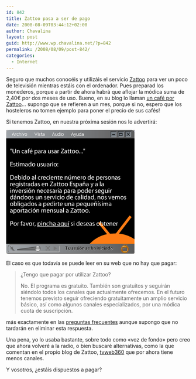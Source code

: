 ```yaml
---
id: 842
title: Zattoo pasa a ser de pago
date: 2008-08-09T03:44:12+02:00
author: Chavalina
layout: post
guid: http://www.wp.chavalina.net/?p=842
permalink: /2008/08/09/post-842/
categories:
  - Internet
---
```

Seguro que muchos conocéis y utilizáis el servicio <a href="http://zattoo.com/" target="_blank">Zattoo</a> para ver un poco de televisión mientras estáis con el ordenador. Pues preparad los monederos, porque a partir de ahora habrá que aflojar la módica suma de 2,40€ por dos meses de uso. Bueno, en su blog lo llaman <a href="http://zattoo.com/en/blog/2008/08/title" target="_blank">un café por Zattoo</a>&#8230; supongo que se refieren a un mes, porque si no, espero que los hosteleros no tomen ejemplo para poner el precio de sus cafés!

Si tenemos Zattoo, en nuestra próxima sesión nos lo advertirá:

<p class="imgcentro">
  <img src="/imagenes/fotos/zattoo.gif" alt="Un café para usar Zattoo. Estimado usuario: debido al creciente número de personas registradas en Zattoo España y a la inversión necesaria para poder seguir dándoos un servicio de calidad, nos vemos obligados a pedirte una pequeñísima aportación mensual a Zattoo" />
</p>

El caso es que todavía se puede leer en su web que no hay que pagar:

> ¿Tengo que pagar por utilizar Zattoo?
> 
> No. El programa es gratuito. También son gratuitos y seguirán siéndolo todos los canales que actualmente ofrecemos. En el futuro tenemos previsto seguir ofreciendo gratuitamente un amplio servicio básico, así como algunos canales especializados, por una módica cuota de suscripción.

más exactamente en las <a href="http://zattoo.com/es/help#faq53n821" target="_blank">preguntas frecuentes</a> aunque supongo que no tardarán en eliminar esta respuesta.

Una pena, yo lo usaba bastante, sobre todo como «voz de fondo» pero creo que ahora volveré a la radio, o bien buscaré alternativas, como la que comentan en el propio blog de Zattoo, <a href="http://www.tvweb360.com/" target="_blank">tvweb360</a> que por ahora tiene menos canales.

Y vosotros, ¿estáis dispuestos a pagar?